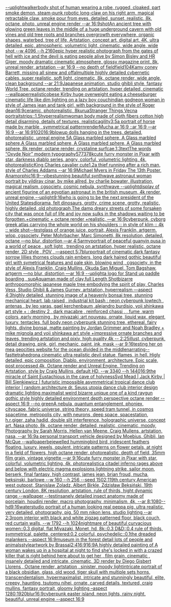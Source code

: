 [--uplight](https://www.ebank.nz/aiartgenerator?category=--uplight)[walker](https://www.ebank.nz/aiartgenerator?category=walker)[body shot of human wearing a robe, rugged, cloaked, part smoke demon, steam-punk robotic long-claw on his right arm, magical retractable claw, smoke pour from eyes, detailed, sunset, realistic, 8k, octane, photo, unreal engine render --ar 16:9](https://www.ebank.nz/aiartgenerator?category=body%20shot%20of%20human%20wearing%20a%20robe%2C%20rugged%2C%20cloaked%2C%20part%20smoke%20demon%2C%20steam-punk%20robotic%20long-claw%20on%20his%20right%20arm%2C%20magical%20retractable%20claw%2C%20smoke%20pour%20from%20eyes%2C%20detailed%2C%20sunset%2C%20realistic%2C%208k%2C%20octane%2C%20photo%2C%20unreal%20engine%20render%20--ar%2016%3A9)[shot](https://www.ebank.nz/aiartgenerator?category=shot)[An ancient tree with glowing green leaves in the middle of a huge underground cavern with old vines and old tree roots and branches overgrowth everywhere, organic shapes, waterbed, tree of life, Artstation, concept art, digital art, 4K, ultra detailed, epic, atmospheric, volumetric light, cinematic, wide angle, wide shot --w 4096 --h 2160](https://www.ebank.nz/aiartgenerator?category=An%20ancient%20tree%20with%20glowing%20green%20leaves%20in%20the%20middle%20of%20a%20huge%20underground%20cavern%20with%20old%20vines%20and%20old%20tree%20roots%20and%20branches%20overgrowth%20everywhere%2C%20organic%20shapes%2C%20waterbed%2C%20tree%20of%20life%2C%20Artstation%2C%20concept%20art%2C%20digital%20art%2C%204K%2C%20ultra%20detailed%2C%20epic%2C%20atmospheric%2C%20volumetric%20light%2C%20cinematic%2C%20wide%20angle%2C%20wide%20shot%20--w%204096%20--h%202160)[epic hyper realistic photograph from the gates of hell with ice and the devil is eating people alive by Simon Bisley and HR Giger, moody dramatic cinematic atmosphere, glossy magazine print, 8k, unreal render, artstation --ar 16:9 --no depth of field](https://www.ebank.nz/aiartgenerator?category=epic%20hyper%20realistic%20photograph%20from%20the%20gates%20of%20hell%20with%20ice%20and%20the%20devil%20is%20eating%20people%20alive%20by%20Simon%20Bisley%20and%20HR%20Giger%2C%20moody%20dramatic%20cinematic%20atmosphere%2C%20glossy%20magazine%20print%2C%208k%2C%20unreal%20render%2C%20artstation%20--ar%2016%3A9%20--no%20depth%20of%20field)[field](https://www.ebank.nz/aiartgenerator?category=field)[10](https://www.ebank.nz/aiartgenerator?category=10)[4K](https://www.ebank.nz/aiartgenerator?category=4K)[amy coney Barrett, missing all sinew and offal](https://www.ebank.nz/aiartgenerator?category=amy%20coney%20Barrett%2C%20missing%20all%20sinew%20and%20offal)[multiple highly detailed cybernetic cables, super realistic, soft light, cinematic, 8k, octane render, wide angle, clean background --ar 21:9](https://www.ebank.nz/aiartgenerator?category=multiple%20highly%20detailed%20cybernetic%20cables%2C%20super%20realistic%2C%20soft%20light%2C%20cinematic%2C%208k%2C%20octane%20render%2C%20wide%20angle%2C%20clean%20background%20--ar%2021%3A9)[Japanese animation, studio ghibli style, fantasy World Tree, octane render, trending on artstation, hyper detailed, cinematic --wallpaper](https://www.ebank.nz/aiartgenerator?category=Japanese%20animation%2C%20studio%20ghibli%20style%2C%20fantasy%20World%20Tree%2C%20octane%20render%2C%20trending%20on%20artstation%2C%20hyper%20detailed%2C%20cinematic%20--wallpaper)[realistic](https://www.ebank.nz/aiartgenerator?category=realistic)[obese Kirby huge overweight eating a cheeseburger cinematic life like dim lighting on a lazy boy couch](https://www.ebank.nz/aiartgenerator?category=obese%20Kirby%20huge%20overweight%20eating%20a%20cheeseburger%20cinematic%20life%20like%20dim%20lighting%20on%20a%20lazy%20boy%20couch)[indian god](https://www.ebank.nz/aiartgenerator?category=indian%20god)[neon woman in style of James jean and tank girl, with background in the style of Roger dean](https://www.ebank.nz/aiartgenerator?category=neon%20woman%20in%20style%20of%20James%20jean%20and%20tank%20girl%2C%20with%20background%20in%20the%20style%20of%20Roger%20dean)[16:9](https://www.ebank.nz/aiartgenerator?category=16%3A9)[ceramic, photorealistic, 8k](https://www.ebank.nz/aiartgenerator?category=ceramic%2C%20photorealistic%2C%208k)[urua](https://www.ebank.nz/aiartgenerator?category=urua)[Stranger Things Vecna portrait](https://www.ebank.nz/aiartgenerator?category=Stranger%20Things%20Vecna%20portrait)[strips::1.5](https://www.ebank.nz/aiartgenerator?category=strips%3A%3A1.5)[hyperrealism](https://www.ebank.nz/aiartgenerator?category=hyperrealism)[woman body made of cloth fibers cotton high detail disarming, details of textures, realistic](https://www.ebank.nz/aiartgenerator?category=woman%20body%20made%20of%20cloth%20fibers%20cotton%20high%20detail%20disarming%2C%20details%20of%20textures%2C%20realistic)[agility](https://www.ebank.nz/aiartgenerator?category=agility)[3:5](https://www.ebank.nz/aiartgenerator?category=3%3A5)[a portrait of horse made by marble , symmetrical pattern](https://www.ebank.nz/aiartgenerator?category=a%20portrait%20of%20horse%20made%20by%20marble%20%2C%20symmetrical%20pattern)[render](https://www.ebank.nz/aiartgenerator?category=render)[Mucha,](https://www.ebank.nz/aiartgenerator?category=Mucha%2C)[ar 16:9 ::ar 16:9 —ar 16:9 --ar 16:9](https://www.ebank.nz/aiartgenerator?category=ar%2016%3A9%20%3A%3Aar%2016%3A9%20%E2%80%94ar%2016%3A9%20--ar%2016%3A9)[1020](https://www.ebank.nz/aiartgenerator?category=1020)[16:9](https://www.ebank.nz/aiartgenerator?category=16%3A9)[blowup dolls hanging in the trees, detailed, photorealistic, unreal engine 5](https://www.ebank.nz/aiartgenerator?category=blowup%20dolls%20hanging%20in%20the%20trees%2C%20detailed%2C%20photorealistic%2C%20unreal%20engine%205)[A Glass marbled sphere, A Glass marbled sphere,A Glass marbled sphere, A Glass marbled sphere, A Glass marbled sphere, 8k render, octane render, crystaline surfcae,](https://www.ebank.nz/aiartgenerator?category=A%20Glass%20marbled%20sphere%2C%20A%20Glass%20marbled%20sphere%2CA%20Glass%20marbled%20sphere%2C%20A%20Glass%20marbled%20sphere%2C%20A%20Glass%20marbled%20sphere%2C%208k%20render%2C%20octane%20render%2C%20crystaline%20surfcae%2C)[1:3](https://www.ebank.nz/aiartgenerator?category=1%3A3)[text](https://www.ebank.nz/aiartgenerator?category=text)[The words “Oxyde Noir” modern typography](https://www.ebank.nz/aiartgenerator?category=The%20words%20%E2%80%9COxyde%20Noir%E2%80%9D%20modern%20typography)[57737](https://www.ebank.nz/aiartgenerator?category=57737)[8k](https://www.ebank.nz/aiartgenerator?category=8k)[cute furry monster in Pixar with star, darkness diablo series, angry, colorful, volumetric lighting, 4k, photorealistic](https://www.ebank.nz/aiartgenerator?category=cute%20furry%20monster%20in%20Pixar%20with%20star%2C%20darkness%20diablo%20series%2C%20angry%2C%20colorful%2C%20volumetric%20lighting%2C%204k%2C%20photorealistic)[King Charles cavalier cute](https://www.ebank.nz/aiartgenerator?category=King%20Charles%20cavalier%20cute)[1.2](https://www.ebank.nz/aiartgenerator?category=1.2)[a thief running after a rich man, style of Charles Addams --ar 16:9](https://www.ebank.nz/aiartgenerator?category=a%20thief%20running%20after%20a%20rich%20man%2C%20style%20of%20Charles%20Addams%20--ar%2016%3A9)[Michael Myers in Friday The 13th Poster, Anamorphic](https://www.ebank.nz/aiartgenerator?category=Michael%20Myers%20in%20Friday%20The%2013th%20Poster%2C%20Anamorphic)[16:9](https://www.ebank.nz/aiartgenerator?category=16%3A9)[--vibe](https://www.ebank.nz/aiartgenerator?category=--vibe)[stunning beautiful synthwave astronaut woman portrait by yildiray cinar, by mike allred, by charlie bowater, illustration, magical realism, cgsociety, cosmic nebula, synthwave --uplight](https://www.ebank.nz/aiartgenerator?category=stunning%20beautiful%20synthwave%20astronaut%20woman%20portrait%20by%20yildiray%20cinar%2C%20by%20mike%20allred%2C%20by%20charlie%20bowater%2C%20illustration%2C%20magical%20realism%2C%20cgsociety%2C%20cosmic%20nebula%2C%20synthwave%20--uplight)[display of ancient figurine of an egyptian astronaut in the british museum, 4k render, unreal engine,](https://www.ebank.nz/aiartgenerator?category=display%20of%20ancient%20figurine%20of%20an%20egyptian%20astronaut%20in%20the%20british%20museum%2C%204k%20render%2C%20unreal%20engine%2C)[--uplight](https://www.ebank.nz/aiartgenerator?category=--uplight)[9:16](https://www.ebank.nz/aiartgenerator?category=9%3A16)[who is going to be the next president of the United States](https://www.ebank.nz/aiartgenerator?category=who%20is%20going%20to%20be%20the%20next%20president%20of%20the%20United%20States)[diorama, felt dinosaurs, grotty, crime scene, grotty, realistic, highly detailed, old photograph,](https://www.ebank.nz/aiartgenerator?category=diorama%2C%20felt%20dinosaurs%2C%20grotty%2C%20crime%20scene%2C%20grotty%2C%20realistic%2C%20highly%20detailed%2C%20old%20photograph%2C)[The damp dreary streets of some forsaken city that was once full of life and joy now sulks in the shadows waiting to be forgotten.+cinematic + octane render +realistic, —ar 16:9](https://www.ebank.nz/aiartgenerator?category=The%20damp%20dreary%20streets%20of%20some%20forsaken%20city%20that%20was%20once%20full%20of%20life%20and%20joy%20now%20sulks%20in%20the%20shadows%20waiting%20to%20be%20forgotten.%2Bcinematic%20%2B%20octane%20render%20%2Brealistic%2C%20%E2%80%94ar%2016%3A9)[cyberpunk, cyborg greek atlas carrying the whole world on his shoulders :: in style of klim :: 4k :: wide shot](https://www.ebank.nz/aiartgenerator?category=cyberpunk%2C%20cyborg%20greek%20atlas%20carrying%20the%20whole%20world%20on%20his%20shoulders%20%3A%3A%20in%20style%20of%20klim%20%3A%3A%204k%20%3A%3A%20wide%20shot)[—test](https://www.ebank.nz/aiartgenerator?category=%E2%80%94test)[glass of orange juice, portrait, Alexis Franklin, artgerm, wlop, cgsociety, Peter Mohrbacher, Marc Simonetti, 8k resolution, detailed, octane —no blur, distortion —ar 4:5](https://www.ebank.nz/aiartgenerator?category=glass%20of%20orange%20juice%2C%20portrait%2C%20Alexis%20Franklin%2C%20artgerm%2C%20wlop%2C%20cgsociety%2C%20Peter%20Mohrbacher%2C%20Marc%20Simonetti%2C%208k%20resolution%2C%20detailed%2C%20octane%20%E2%80%94no%20blur%2C%20distortion%20%E2%80%94ar%204%3A5)[army](https://www.ebank.nz/aiartgenerator?category=army)[portrait of peaceful guanyin pusa in a world of peace , soft light , trending on artstation, hyper realistic, octane render, 2D style , POV , —aspect 5:7](https://www.ebank.nz/aiartgenerator?category=portrait%20of%20peaceful%20guanyin%20pusa%20in%20a%20world%20of%20peace%20%2C%20soft%20light%20%2C%20trending%20on%20artstation%2C%20hyper%20realistic%2C%20octane%20render%2C%202D%20style%20%2C%20POV%20%2C%20%E2%80%94aspect%205%3A7)[blur](https://www.ebank.nz/aiartgenerator?category=blur)[portrait of cinematic dark fantasy sorrow lillies thornes clouds rain embers, long dark haired gothic beautiful girl with symetrical features and pale skin, blowing wind , cgsociety, in the style of Alexis Franklin, Craig Mullins, Okuda San Miguel, Tom Bagshaw, artgerm —no blur, distortion —ar 16:9 --uplight](https://www.ebank.nz/aiartgenerator?category=portrait%20of%20cinematic%20dark%20fantasy%20sorrow%20lillies%20thornes%20clouds%20rain%20embers%2C%20long%20dark%20haired%20gothic%20beautiful%20girl%20with%20symetrical%20features%20and%20pale%20skin%2C%20blowing%20wind%20%2C%20cgsociety%2C%20in%20the%20style%20of%20Alexis%20Franklin%2C%20Craig%20Mullins%2C%20Okuda%20San%20Miguel%2C%20Tom%20Bagshaw%2C%20artgerm%20%E2%80%94no%20blur%2C%20distortion%20%E2%80%94ar%2016%3A9%20--uplight)[a logo for Stand up paddle boarding , sup](https://www.ebank.nz/aiartgenerator?category=a%20logo%20for%20Stand%20up%20paddle%20boarding%20%2C%20sup)[Aquaman,made of clay,full Length Shot](https://www.ebank.nz/aiartgenerator?category=Aquaman%2Cmade%20of%20clay%2Cfull%20Length%20Shot)[bizarre anthropomorphic japanese maple tree embodying the spirit of play, Charles Vess, Studio Ghibli & James Gurney, artstation, hyperrealism —aspect 4:3](https://www.ebank.nz/aiartgenerator?category=bizarre%20anthropomorphic%20japanese%20maple%20tree%20embodying%20the%20spirit%20of%20play%2C%20Charles%20Vess%2C%20Studio%20Ghibli%20%26%20James%20Gurney%2C%20artstation%2C%20hyperrealism%20%E2%80%94aspect%204%3A3)[highly detailed, stunning image of a heavenly bonsai tree, stunning mechanical heart, lab raised , industrial kit bash : neon cyberpunk lowtech , antenas , by leo varas, gael kerchenbaum ,alejandro burdisio,  yoji shinkawa art style + : destiny 2 , dark macabre , reinforced chassi , , fume ,warm colors ,early morning , by miyazaki :art nouveau, ornate, liquid wax, elegant, luxury, tentacles, full body,neon cyberpunk stunning tree, ethereal, fairy lights, divine bonsai, matte painting by Jordan Grimmer and Noah Bradley + mike mignola and yoji shinkawa art style +impressive ornate branches and leaves, trending artstation and pixiv, high quality 4k -- 2:25](https://www.ebank.nz/aiartgenerator?category=highly%20detailed%2C%20stunning%20image%20of%20a%20heavenly%20bonsai%20tree%2C%20stunning%20mechanical%20heart%2C%20lab%20raised%20%2C%20industrial%20kit%20bash%20%3A%20neon%20cyberpunk%20lowtech%20%2C%20antenas%20%2C%20by%20leo%20varas%2C%20gael%20kerchenbaum%20%2Calejandro%20burdisio%2C%20%20yoji%20shinkawa%20art%20style%20%2B%20%3A%20destiny%202%20%2C%20dark%20macabre%20%2C%20reinforced%20chassi%20%2C%20%2C%20fume%20%2Cwarm%20colors%20%2Cearly%20morning%20%2C%20by%20miyazaki%20%3Aart%20nouveau%2C%20ornate%2C%20liquid%20wax%2C%20elegant%2C%20luxury%2C%20tentacles%2C%20full%20body%2Cneon%20cyberpunk%20stunning%20tree%2C%20ethereal%2C%20fairy%20lights%2C%20divine%20bonsai%2C%20matte%20painting%20by%20Jordan%20Grimmer%20and%20Noah%20Bradley%20%2B%20mike%20mignola%20and%20yoji%20shinkawa%20art%20style%20%2Bimpressive%20ornate%20branches%20and%20leaves%2C%20trending%20artstation%20and%20pixiv%2C%20high%20quality%204k%20--%202%3A25)[illust, cyberpunk, detail drawing, pink, girl, mechanic, paint, ink, mask --ar 9:16](https://www.ebank.nz/aiartgenerator?category=illust%2C%20cyberpunk%2C%20detail%20drawing%2C%20pink%2C%20girl%2C%20mechanic%2C%20paint%2C%20ink%2C%20mask%20--ar%209%3A16)[testing her on me](https://www.ebank.nz/aiartgenerator?category=testing%20her%20on%20me)[a geocities website for the ocean divided in the middle](https://www.ebank.nz/aiartgenerator?category=a%20geocities%20website%20for%20the%20ocean%20divided%20in%20the%20middle)[narrating](https://www.ebank.nz/aiartgenerator?category=narrating)[--fast](https://www.ebank.nz/aiartgenerator?category=--fast)[tetrahedron](https://www.ebank.nz/aiartgenerator?category=tetrahedron)[a cinematic ultra realistic devil statue, flames, in hell. Higly detailed, epic composition, Diablo. environment, architecture. Epic scale, post processed 4k, Octane render and Unreal Engine. Trending on Artstation, style by Craig Mullins, default HD, --w 3340 --h 1440](https://www.ebank.nz/aiartgenerator?category=a%20cinematic%20ultra%20realistic%20devil%20statue%2C%20flames%2C%20in%20hell.%20Higly%20detailed%2C%20epic%20composition%2C%20Diablo.%20environment%2C%20architecture.%20Epic%20scale%2C%20post%20processed%204k%2C%20Octane%20render%20and%20Unreal%20Engine.%20Trending%20on%20Artstation%2C%20style%20by%20Craig%20Mullins%2C%20default%20HD%2C%20--w%203340%20--h%201440)[16:9](https://www.ebank.nz/aiartgenerator?category=16%3A9)[the miracle of Saint Eustachious  in the cave of holyness](https://www.ebank.nz/aiartgenerator?category=the%20miracle%20of%20Saint%20Eustachious%20%20in%20the%20cave%20of%20holyness)[Syd Mead | Jack Kirby | Bill Sienkiewicz | futuristic impossible asymmetrical tropical dance club interior | random architecture dr. Seuss utopia dance club interior design dramatic lighting maximalist weird bizarre unique one of a kind raygun gothic style highly detailed environment depth perspective octane render --aspect 16:9 --no green](https://www.ebank.nz/aiartgenerator?category=Syd%20Mead%20%7C%20Jack%20Kirby%20%7C%20Bill%20Sienkiewicz%20%7C%20futuristic%20impossible%20asymmetrical%20tropical%20dance%20club%20interior%20%7C%20random%20architecture%20dr.%20Seuss%20utopia%20dance%20club%20interior%20design%20dramatic%20lighting%20maximalist%20weird%20bizarre%20unique%20one%20of%20a%20kind%20raygun%20gothic%20style%20highly%20detailed%20environment%20depth%20perspective%20octane%20render%20--aspect%2016%3A9%20--no%20green)[A nebula, quantum entanglement, phoniex, cityscape, fabric universe, string theory, speed tram tunnel, in cosmos spacetime, metropolis city, with neurons, deep space, spacestation, h.r.giger, zaha hadid, double slit interference, holographic universe, concept art, Nasa photo, 8k, octane render, detailed, realistic, cinematic, moody, Photography by Sarah Morris, Hellen van Meene, Craig Mullens, artstation, nasa, --ar 16:9](https://www.ebank.nz/aiartgenerator?category=A%20nebula%2C%20quantum%20entanglement%2C%20phoniex%2C%20cityscape%2C%20fabric%20universe%2C%20string%20theory%2C%20speed%20tram%20tunnel%2C%20in%20cosmos%20spacetime%2C%20metropolis%20city%2C%20with%20neurons%2C%20deep%20space%2C%20spacestation%2C%20h.r.giger%2C%20zaha%20hadid%2C%20double%20slit%20interference%2C%20holographic%20universe%2C%20concept%20art%2C%20Nasa%20photo%2C%208k%2C%20octane%20render%2C%20detailed%2C%20realistic%2C%20cinematic%2C%20moody%2C%20Photography%20by%20Sarah%20Morris%2C%20Hellen%20van%20Meene%2C%20Craig%20Mullens%2C%20artstation%2C%20nasa%2C%20--ar%2016%3A9)[a personal transport vehicle designed by Moebius, Ghibli, Ian McQue --wallpaper](https://www.ebank.nz/aiartgenerator?category=a%20personal%20transport%20vehicle%20designed%20by%20Moebius%2C%20Ghibli%2C%20Ian%20McQue%20--wallpaper)[bejewelled hummingbird bird, iridescent feathers floating, luxury, jewels, opulent, intricate patterns on flower petals, at night in a field of flowers, high octane render, photorealistic, depth of field, 35mm film grain, vintage vignette   —ar 9:16](https://www.ebank.nz/aiartgenerator?category=bejewelled%20hummingbird%20bird%2C%20iridescent%20feathers%20floating%2C%20luxury%2C%20jewels%2C%20opulent%2C%20intricate%20patterns%20on%20flower%20petals%2C%20at%20night%20in%20a%20field%20of%20flowers%2C%20high%20octane%20render%2C%20photorealistic%2C%20depth%20of%20field%2C%2035mm%20film%20grain%2C%20vintage%20vignette%20%20%20%E2%80%94ar%209%3A16)[cute furry monster in Pixar with star, colorful, volumetric lighting, 4k, photorealistic](https://www.ebank.nz/aiartgenerator?category=cute%20furry%20monster%20in%20Pixar%20with%20star%2C%20colorful%2C%20volumetric%20lighting%2C%204k%2C%20photorealistic)[a citadel inferno rages above and below with electric magma explosions lightning strike, sailor moon, berserk, final fantasy, high contrast, james jean, brian froud, mucha, beksinski, barlowe --w 160 --h 256 --seed 150](https://www.ebank.nz/aiartgenerator?category=a%20citadel%20inferno%20rages%20above%20and%20below%20with%20electric%20magma%20explosions%20lightning%20strike%2C%20sailor%20moon%2C%20berserk%2C%20final%20fantasy%2C%20high%20contrast%2C%20james%20jean%2C%20brian%20froud%2C%20mucha%2C%20beksinski%2C%20barlowe%20--w%20160%20--h%20256%20--seed%20150)[2:1](https://www.ebank.nz/aiartgenerator?category=2%3A1)[19th century American west outpost, Stanislaw Zoladz, Albert Birkle, Zdzisław Beksiński, 19th century London, 8K resolution, artstation, rule of thirds, hight dynamic range --wallpaper --test](https://www.ebank.nz/aiartgenerator?category=19th%20century%20American%20west%20outpost%2C%20Stanislaw%20Zoladz%2C%20Albert%20Birkle%2C%20Zdzis%C5%82aw%20Beksi%C5%84ski%2C%2019th%20century%20London%2C%208K%20resolution%2C%20artstation%2C%20rule%20of%20thirds%2C%20hight%20dynamic%20range%20--wallpaper%20--test)[insanely detailed insect anatomy made of porcelain, houdini render, macro photography, minimalism, 4k, --ar 8:10](https://www.ebank.nz/aiartgenerator?category=insanely%20detailed%20insect%20anatomy%20made%20of%20porcelain%2C%20houdini%20render%2C%20macro%20photography%2C%20minimalism%2C%204k%2C%20--ar%208%3A10)[80](https://www.ebank.nz/aiartgenerator?category=80)[--hd](https://www.ebank.nz/aiartgenerator?category=--hd)[9:16](https://www.ebank.nz/aiartgenerator?category=9%3A16)[water](https://www.ebank.nz/aiartgenerator?category=water)[studio portrait of a human looking real peppa pig, ultra realistic, very detailed, photography, pig, 50 mm nikon lens, studio lighting --ar 2:3](https://www.ebank.nz/aiartgenerator?category=studio%20portrait%20of%20a%20human%20looking%20real%20peppa%20pig%2C%20ultra%20realistic%2C%20very%20detailed%2C%20photography%2C%20pig%2C%2050%20mm%20nikon%20lens%2C%20studio%20lighting%20--ar%202%3A3)[room interior with black and white zigzag patterned floor,  black couch,  red curtain walls, --w 1792 --h 1024](https://www.ebank.nz/aiartgenerator?category=room%20interior%20with%20black%20and%20white%20zigzag%20patterned%20floor%2C%20%20black%20couch%2C%20%20red%20curtain%20walls%2C%20--w%201792%20--h%201024)[nightmare of beautiful curvacious women::0.3 digital, flat Miyazaki, Monet, hd, 8k::0.3 D&D::0.4 rule of thirds, symmetrical, palette, centered:0.2 colorful, psychedelic::0.1](https://www.ebank.nz/aiartgenerator?category=nightmare%20of%20beautiful%20curvacious%20women%3A%3A0.3%20digital%2C%20flat%20Miyazaki%2C%20Monet%2C%20hd%2C%208k%3A%3A0.3%20D%26D%3A%3A0.4%20rule%20of%20thirds%2C%20symmetrical%2C%20palette%2C%20centered%3A0.2%20colorful%2C%20psychedelic%3A%3A0.1)[the dreaded malankers --aspect 16:9](https://www.ebank.nz/aiartgenerator?category=the%20dreaded%20malankers%20--aspect%2016%3A9)[museum in the forest detail lots of people and animals](https://www.ebank.nz/aiartgenerator?category=museum%20in%20the%20forest%20detail%20lots%20of%20people%20and%20animals)[style](https://www.ebank.nz/aiartgenerator?category=style)[artwork by Brassaï](https://www.ebank.nz/aiartgenerator?category=artwork%20by%20Brassa%C3%AF)[2:4](https://www.ebank.nz/aiartgenerator?category=2%3A4)[16:9](https://www.ebank.nz/aiartgenerator?category=16%3A9)[16:9](https://www.ebank.nz/aiartgenerator?category=16%3A9)[A highly detailed painting of A woman wakes up in a hospital at night to find she's locked in with a crazed killer that is right behind here about to get her , film grain, cinematic , insanely detailed and intricate, cinematic, 3D render by Diego Gisbert Llorens , Octane render, artstation , sinister, moody light](https://www.ebank.nz/aiartgenerator?category=A%20highly%20detailed%20painting%20of%20A%20woman%20wakes%20up%20in%20a%20hospital%20at%20night%20to%20find%20she%27s%20locked%20in%20with%20a%20crazed%20killer%20that%20is%20right%20behind%20here%20about%20to%20get%20her%20%2C%20film%20grain%2C%20cinematic%20%2C%20insanely%20detailed%20and%20intricate%2C%20cinematic%2C%203D%20render%20by%20Diego%20Gisbert%20Llorens%20%2C%20Octane%20render%2C%20artstation%20%2C%20sinister%2C%20moody%20light)[intricate portrait of a black obsidian, glass, old wood,  tiger skull with multiple sets horns, transcendentalism, hypermaximalist, intricate and stunningly beautiful, elite, creepy, haunting, tsutomu nihei, ornate, carved details, textured, craig mullins, fantasy portrait, gloomy lighting –aspect 1280:1920](https://www.ebank.nz/aiartgenerator?category=intricate%20portrait%20of%20a%20black%20obsidian%2C%20glass%2C%20old%20wood%2C%20%20tiger%20skull%20with%20multiple%20sets%20horns%2C%20transcendentalism%2C%20hypermaximalist%2C%20intricate%20and%20stunningly%20beautiful%2C%20elite%2C%20creepy%2C%20haunting%2C%20tsutomu%20nihei%2C%20ornate%2C%20carved%20details%2C%20textured%2C%20craig%20mullins%2C%20fantasy%20portrait%2C%20gloomy%20lighting%20%E2%80%93aspect%201280%3A1920)[blur](https://www.ebank.nz/aiartgenerator?category=blur)[16:9](https://www.ebank.nz/aiartgenerator?category=16%3A9)[cyberpunk easter island, neon lights, rainy night, beautiful, unreal engine  --aspect 16:9](https://www.ebank.nz/aiartgenerator?category=cyberpunk%20easter%20island%2C%20neon%20lights%2C%20rainy%20night%2C%20beautiful%2C%20unreal%20engine%20%20--aspect%2016%3A9)